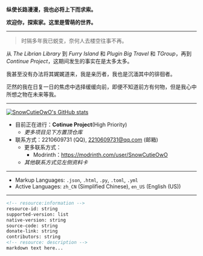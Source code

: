 
**纵使长路漫漫，我也必将上下而求索。**

**欢迎你，探索家。这里是雪萌的世界。**

---

> 时隔多年我已蜕变，奈何人去楼空往事不再。


从 *The Librian Library* 到 *Furry Island* 和 *Plugin Big Travel* 和 *TGroup*，再到 *Continue Project*，这期间发生的事实在是太多太多。

我甚至没有办法将其娓娓道来，我是亲历者，我也是沉湎其中的徘徊者。

茫然的我在日复一日的焦虑中选择缓缓向前，即便不知道前方有何物，但是我心中所想之物在未来等我。

---

[![SnowCutieOwO's GitHub stats](https://github-readme-stats.vercel.app/api?username=SnowCutieOwO)](https://github.com/anuraghazra/github-readme-stats)

* 目前正在进行：**Cotinue Project**(High Priority)
    * *更多项目见下方置顶仓库*
* 联系方式：2210609731 (QQ), 2210609731@qq.com (邮箱)
    * 更多联系方式：
        * Modrinth：https://modrinth.com/user/SnowCutieOwO 
    * *其他联系方式见左侧资料卡*

---

* Markup Languages: `.json`, `.html`, `.py`, `.toml`, `.yml`
* Active Languages: `zh_CN` (Simplified Chinese), `en_US` (English (US))

---

``` markdown
<!-- resource:information -->
resource-id: string
supported-version: list
native-version: string
source-code: string
donate-link: string
contributors: string
<!-- resource: description -->
markdown text here...
```
